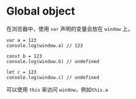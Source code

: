 # Global object

在浏览器中，使用 `var` 声明的变量会放在 `window` 上。

```text
var a = 123
console.log(window.a) // 123

const b = 123
console.log(window.b) // undefined

let c = 123
console.log(window.c) // undefined
```

可以使用 `this` 来访问 `window`，例如`this.a`

